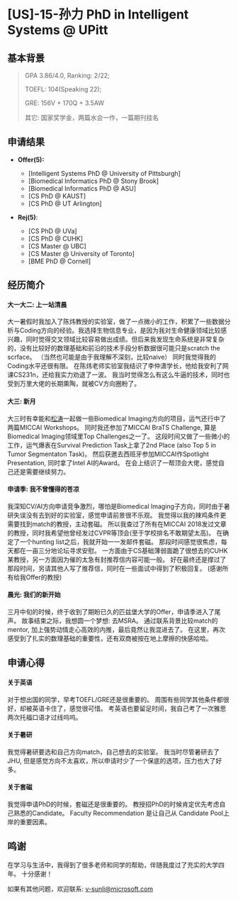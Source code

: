 # \[US\]-15-孙力 PhD in Intelligent Systems @ UPitt

## 基本背景

> GPA 3.86/4.0, Ranking: 2/22;
>
> TOEFL: 104\(Speaking 22\);
>
> GRE: 156V + 170Q + 3.5AW
>
> 其它: 国家奖学金，两篇水会一作，一篇期刊挂名

## 申请结果

* **Offer\(5\):**
  * \[Intelligent Systems PhD @ University of Pittsburgh\]
  * \[Biomedical Informatics PhD @ Stony Brook\]
  * \[Biomedical Informatics PhD @ ASU\]
  * \[CS PhD @ KAUST\]
  * \[CS PhD @ UT Arlington\]

* **Rej\(5\)**:
  * \[CS PhD @ UVa\]
  * \[CS PhD @ CUHK\]
  * \[CS Master @ UBC\]
  * \[CS Master @ University of Toronto\]
  * \[BME PhD @ Cornell\]

## 经历简介

#### 大一大二: 上一站清晨

  大一暑假时我加入了陈炜教授的实验室，做了一点微小的工作，积累了一些数据分析与Coding方向的经验。我选择生物信息专业，是因为我对生命健康领域比较感兴趣，同时觉得交叉领域比较容易做出成绩。但后来我发现生命系统是非常复杂的，没有比较好的数理基础和前沿的技术手段分析数据很可能只是scratch the scrface。 （当然也可能是由于我理解不深刻，比较naive） 同时我觉得我的Coding水平还很有限。 在陈炜老师实验室我结识了李仲潇学长，他给我安利了网课CS231n，还给我实力劝退了一波。 我当时觉得怎么有这么牛逼的技术，同时也受到万里大佬的长期熏陶，就被CV方向圈粉了。

#### 大三: 新月
  大三时有幸能和[松涛](../计算机科学与工程系/[CN]-15-章松涛.md)一起做一些Biomedical Imaging方向的项目，运气还行中了两篇MICCAI Workshops。 同时我还参加了MICCAI BraTS Challenge, 算是Biomedical Imaging领域里Top Challenges之一了。 这段时间又做了一些微小的工作，运气爆表在Survival Prediction Task上拿了2nd Place (also Top 5 in Tumor Segmentaton Task)。 然后获邀去西班牙参加MICCAI作Spotlight Presentation, 同时拿了Intel AI的Award。 在会上结识了一帮顶会大佬，感觉自己还是需要继续努力。

#### 申请季: 我不曾懂得的苍凉
  我深知CV/AI方向申请竞争激烈，哪怕是Biomedical Imaging子方向，同时由于暑研失误没有去到好的实验室，感觉申请前景很不乐观。 我觉得以我的辣鸡条件更需要找到match的教授，主动套磁。 所以我查过了所有在MICCAI 2018发过文章的教授，同时我希望他曾经发过CVPR等顶会(至于学校排名不敢期望太高)。 在确定了一个hunting list之后，我就开始一一发邮件套磁。 那段时间感觉很焦虑，每天都在一亩三分地论坛寻求安慰。 一方面由于CS基础薄弱面跪了很想去的CUHK某教授，另一方面因为催的太急有封推荐信内容可能一般。 好在最终还是撑过了那段时间，另请其他人写了推荐信，同时在一些面试中得到了积极回复。 (感谢所有给我Offer的教授)

#### 晨光: 我们的新开始
  三月中旬的时候，终于收到了期盼已久的匹兹堡大学的Offer，申请季进入了尾声。 故事结束之际，我想圆一个梦想: 去MSRA。 通过联系背景比较match的mentor, 加上强势动情走心高效的内推，最后竟然让我混进去了。 在这里，再次感受到了扎实的数理基础的重要性，还有双商被按在地上摩擦的快感哈哈。

## 申请心得
  
#### 关于英语
  对于想出国的同学，早考TOEFL/GRE还是很重要的。 周围有些同学其他条件都很好，却被英语卡住了，感觉很可惜。 考英语也要留足时间，我自己考了一次雅思两次托福口语才过线呜呜。

#### 关于暑研
  我觉得暑研要选和自己方向match，自己想去的实验室。 我当时尽管暑研去了JHU, 但是感觉方向不太喜欢，所以申请时少了一个保底的选项，压力也大了好多。

#### 关于套磁
  我觉得申请PhD的时候，套磁还是很重要的。 教授招PhD的时候肯定优先考虑自己熟悉的Candidate。 Faculty Recommendation 是让自己从 Candidate Pool上岸的重要因素。

## 鸣谢
  在学习与生活中，我得到了很多老师和同学的帮助，伴随我度过了充实的大学四年。 十分感谢！
  
  如果有其他问题，欢迎联系: v-sunli@microsoft.com
